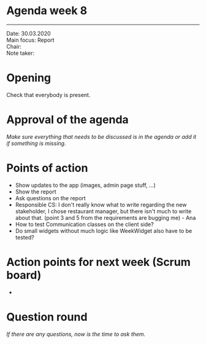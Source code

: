 # Agenda week 8
---

Date:           30.03.2020\
Main focus:     Report\
Chair:          \
Note taker:     

# Opening
Check that everybody is present.

# Approval of the agenda
*Make sure everything that needs to be discussed is in the agenda or add it if something is missing.*

# Points of action
 - Show updates to the app (images, admin page stuff, ...)
 - Show the report
 - Ask questions on the report
 - Responsible CS: I don't really know what to write regarding the new stakeholder, I chose restaurant manager, but there isn't much to write about that. (point 3 and 5 from the requirements are bugging me) - Ana
 - How to test Communication classes on the client side?
 - Do small widgets without much logic like WeekWidget also have to be tested?

# Action points for next week (Scrum board)
 -
 
# Question round
*If there are any questions, now is the time to ask them.*
